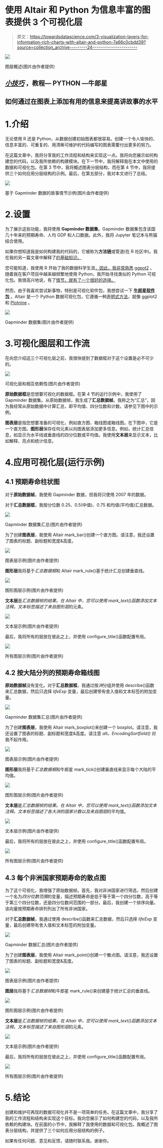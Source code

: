 # 使用 Altair 和 Python 为信息丰富的图表提供 3 个可视化层

> 原文：<https://towardsdatascience.com/3-visualization-layers-for-information-rich-charts-with-altair-and-python-7a66c0cbdd39?source=collection_archive---------24----------------------->

![](img/62482679a3aeab6adc2348a15e6b332c.png)

图层概述(图片由作者提供)

## [*小技巧*](https://towardsdatascience.com/tagged/tips-and-tricks) ，教程— PYTHON —牛郎星

## 如何通过在图表上添加有用的信息来提高讲故事的水平

# 1.介绍

无论使用 R 还是 Python，从数据创建初始图表都很容易。创建一个令人愉快的、信息丰富的、可重复的、用清晰可维护的代码编写的图表需要付出更多的努力。

在这篇文章中，我将分享我的工作流程和结构来实现这一点。我将向您展示如何构建您的代码，以及我所依赖的构建模块。在下一节中，我将解释我在本文中使用的数据和可视化包。在第 3 节中，我将概述图表分层结构，而在第 4 节中，我将提供三个如何应用分层结构的示例。最后，在第五部分，我对本文进行了总结。

![](img/b929b0726c97fc7f443f827027421a3a.png)

基于 Gapminder 数据的故事情节示例(图片由作者提供)

# 2.设置

为了展示这些功能，我将使用 **Gapminder 数据集**。Gapminder 数据集包含该国几十年来的预期寿命、人均 GDP 和人口数据。此外，我将 Jupyter 笔记本与熊猫结合使用。

如果你想知道我是如何构建我的代码的，它被称为**方法链**或管道(在 R 社区中)。我在我的另一篇文章中解释了[的基础知识。](/the-flawless-pipes-of-python-pandas-30f3ee4dffc2)

您可能知道，我使用 R 开始了我的数据科学生涯[，因此，我非常熟悉](/nine-years-on-linkedin-in-data-b34047c77223) [ggpot2](https://gscheithauer.medium.com/how-to-add-number-of-observations-to-a-ggplot2-boxplot-b22710f7ef80) 。随着我在客户项目中越来越频繁地使用 Python，我开始寻找类似的 Python 可视化包。我很高兴地说，有了[情节，就有了一个很好的选择。](/data-visualization-in-python-like-in-rs-ggplot2-bc62f8debbf5)

然而，由于我喜欢尝试新事物，特别是可视化软件包，我想尝试一下 [**牛郎星软件包**](https://altair-viz.github.io/) 。Altair 是一个 Python 数据可视化包，它遵循一种[声明式方法](https://codeburst.io/declarative-vs-imperative-programming-a8a7c93d9ad2)，就像 ggplot2 和 [Plotnine](/data-visualization-in-python-like-in-rs-ggplot2-bc62f8debbf5) 。

![](img/03a45c990b03b92356719407c05356ae.png)

Gapminder 数据集(图片由作者提供)

# 3.可视化图层和工作流

在向您介绍这三个可视化层之前，我很快提到了数据框对于这个设置是必不可少的。

![](img/920eabb65d55f8f0f5f692d1ac051846.png)

可视化层和相互依赖性(图片由作者提供)

**原始数据框**是您想要可视化的数据框。在第 4 节的运行示例中，我使用了 Gapminder 数据集。从原始数据帧，我生成了**汇总数据帧**。我称之为“汇总”，因为我经常从原始数据中计算汇总，即平均值、四分位数和计数。请参见下图中的示例。

**图表层**是指您想要准备的可视化，例如直方图、箱线图或箱线图。在下图中，它是一个直方图。**图形层**保存任何元素以向图表层添加更多信息。例如，统计汇总信息，如显示为水平线或垂直线的四分位数或平均值。我使用**文本层**来显示文本，比如解释、亮点和统计信息。

# 4.应用可视化层(运行示例)

## 4.1 预期寿命柱状图

对于**原始数据帧**，我使用 Gapminder 数据，但我将只使用 2007 年的数据。

对于**汇总数据框**，我按分位数 0.25、0.5(中值)、0.75 和均值(平均值)汇总数据。

![](img/6ded9f1fc579bb8dd6fa78a1f5460880.png)

Gapminder 数据集汇总(图片由作者提供)

为了创建**图表层**，我使用 Altair mark_bar()创建一个直方图。请注意，我还设置了图表的标题、副标题和宽度&高度。

![](img/e98d95503523d3107c078673e08807f2.png)

图表层示例(图片由作者提供)

**图形层**我将基于*汇总数据框*和 Altair mark_rule()基于统计汇总创建垂直线。

![](img/1e0c65597044ee5608934dca7033b2b0.png)

图形图层示例(图片由作者提供)

**文本层**是*汇总数据帧的结果。*在 Altair 中，您可以使用 mark_text()函数添加文本注释。文本标签描述了来自*图形层*的元素。

![](img/b297f5735b6fb38297e3ec06abf09740.png)

文本层示例(图片由作者提供)

最后，我将所有的层放在彼此之上，并使用 configure_title()函数配置布局。

![](img/5bfdc49e8c7b6289f712a72ed3c286ef.png)

所有图层示例(图片由作者提供)

## 4.2 按大陆分列的预期寿命箱线图

**原始数据帧**没有变化。对于**汇总数据框**，我通过按*洲*分组并使用 describe()函数来汇总数据，然后只选择 *lifeExp* 变量，最后创建带有舍入值和文本标签的附加变量。

![](img/df5d70bd1980c94a572fca4f4f483aec.png)

Gapminder 数据集汇总(图片由作者提供)

为了创建**图表层**，我使用 Altair mark_boxplot()来创建一个 boxplot。请注意，我还设置了图表的标题、副标题和宽度&高度。请注意 *alt。EncodingSortfield()* 对我不起作用。

![](img/69950e37dacd45238dbee77984a1a3cc.png)

图表层示例(图片由作者提供)

**图形层**我将基于*汇总数据框*和牛郎星 mark_tick()创建垂直线来显示每个大陆的平均值。

![](img/fb33a5ddc6d483e93dc29397567ab83f.png)

图形图层示例(图片由作者提供)

**文本层**是*汇总数据帧的结果。*在 Altair 中，您可以使用 mark_text()函数添加文本注释。文本标签描述了各大洲的国家计数以及来自*图层*的平均值。

![](img/65d0660ca5b84c97f457f34ac6390983.png)

文本层示例(图片由作者提供)

最后，我将所有的层放在彼此之上，并使用 configure_title()函数配置布局。

![](img/fa7d03612ae6a43d89ac9e9af3908eb5.png)

所有图层示例(图片由作者提供)

## 4.3 每个非洲国家预期寿命的散点图

为了这个可视化，我增强了原始数据帧。首先，我对非洲国家进行筛选，然后创建一个名为*四分位数范围*的变量，描述预期寿命是低于等于第一个四分位数，高于等于第三个四分位数，还是四分位数间范围的一部分。最后，我创建一个排序向量。该向量按预期寿命排列列出了所有非洲国家。

对于**汇总数据帧**，我通过使用 describe()函数来汇总数据，然后只选择 *lifeExp* 变量，最后创建带有舍入值和文本标签的附加变量。

![](img/045f17dab1296db8417d264e81ba92a8.png)

Gapminder 数据汇总(图片由作者提供)

为了创建**图表层**，我使用 Altair mark_point()创建一个散点图。请注意，我还设置了图表的标题、副标题和宽度&高度。

![](img/d4d36494ffff787980539c9359bd1192.png)

图表层示例(图片由作者提供)

**图层**我将基于*汇总数据帧*和牛郎星 mark_rule()来创建基于统计汇总的垂直线。

![](img/3d031a622c2fa99f921ad38e5b28dd92.png)

图形图层示例(图片由作者提供)

**文本层**是*汇总数据帧的结果。*在 Altair 中，您可以使用 mark_text()函数添加文本注释。文本标签描述了来自*图形层*的元素。

![](img/6b3a25f871bc55b862075f1b36b44ec8.png)

文本层示例(图片由作者提供)

最后，我将所有的层放在彼此之上，并使用 configure_title()函数配置布局。

![](img/958aa448a6f13b46e361f1cb87239c51.png)

所有图层示例(图片由作者提供)

# 5.结论

创建和维护可再现的数据可视化并不是一项简单的任务。在这篇文章中，我分享了我的工作流程和结构来实现这个目标。我向您展示了如何构建您的代码，以及我所依赖的构建块。在前面的小节中，我解释了我使用的数据和可视化包。我概述了图表分层结构，并提供了三个如何应用分层结构的例子。

如果有任何问题、意见和反馈，请随时联系我。谢谢你。
